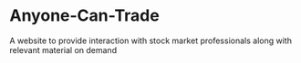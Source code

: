 # Anyone-Can-Trade
A website to provide interaction with stock market professionals along with relevant material on demand
